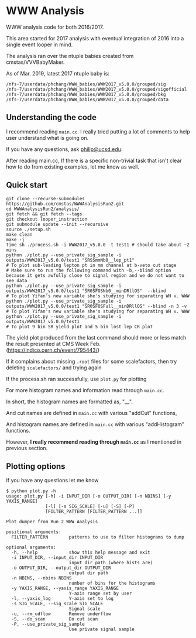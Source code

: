 # WWW Analysis

WWW analysis code for both 2016/2017.

This area started for 2017 analysis with eventual integration of 2016 into a single event looper in mind.

The analysis ran over the ntuple babies created from cmstas/VVVBabyMaker.

As of Mar. 2019, latest 2017 ntuple baby is:

    /nfs-7/userdata/phchang/WWW_babies/WWW2017_v5.0.0/grouped/sig
    /nfs-7/userdata/phchang/WWW_babies/WWW2017_v5.0.0/grouped/sigofficial
    /nfs-7/userdata/phchang/WWW_babies/WWW2017_v5.0.0/grouped/bkg
    /nfs-7/userdata/phchang/WWW_babies/WWW2017_v5.0.0/grouped/data

## Understanding the code

I recommend reading ```main.cc```. I really tried putting a lot of comments to help user understand what is going on.

If you have any questions, ask <philip@ucsd.edu>.

After reading main.cc, If there is a specific non-trivial task that isn't clear how to do from existing examples, let me know as well.

## Quick start

    git clone --recurse-submodules https://github.com/cmstas/WWWAnalysisRun2.git
    cd WWWAnalysisRun2/analysis/
    git fetch && git fetch --tags
    git checkout looper_instruction
    git submodule update --init --recursive
    source ./setup.sh
    make clean
    make -j
    time sh ./process.sh -i WWW2017_v5.0.0 -t test1 # should take about ~2 mins
    python ./plot.py --use_private_sig_sample -i outputs/WWW2017_v5.0.0/test1 "SRSSmmNb0__lep_pt1"                     # To plot sub-leading lepton pt in mm channel at b-veto cut stage
    # Make sure to run the following command with -b,--blind option because it gets awfully close to signal region and we do not want to see data
    python ./plot.py --use_private_sig_sample -i outputs/WWW2017_v5.0.0/test1 "SR0SFOSNb0__minDRllOS"  --blind         # To plot Yifan's new variable she's studying for separating WH v. WWW
    python ./plot.py --use_private_sig_sample -i outputs/WWW2017_v5.0.0/test1 "SR0SFOSFull__minDRllOS" --blind -n 3 -v # To plot Yifan's new variable she's studying for separating WH v. WWW
    python ./plot.py --use_private_sig_sample -i outputs/WWW2017_v5.0.0/test1                                          # To plot 9 bin SR yield plot and 5 bin lost lep CR plot

The yield plot produced from the last command should more or less match the result presented at CMS Week Feb. (https://indico.cern.ch/event/795443/)

If it complains about missing ```.root``` files for some scalefactors, then try deleting ```scalefactors/``` and trying again

If the process.sh ran successfully, use ```plot.py``` for plotting

For more histogram names and information read through ```main.cc```.

In short, the histogram names are formatted as, "<CutName>__<HistName>".

And cut names are defined in ```main.cc``` with various "addCut" functions, 

And histogram names are defined in ```main.cc``` with various "addHistogram" functions.

However, __I really recommend reading through ```main.cc```__ as I mentioned in previous section.

## Plotting options

If you have any questions let me know

    $ python plot.py -h
    usage: plot.py [-h] -i INPUT_DIR [-o OUTPUT_DIR] [-n NBINS] [-y YAXIS_RANGE]
                   [-l] [-s SIG_SCALE] [-u] [-S] [-P]
                   [FILTER_PATTERN [FILTER_PATTERN ...]]
    
    Plot dumper from Run 2 WWW Analysis
    
    positional arguments:
      FILTER_PATTERN        patterns to use to filter histograms to dump
    
    optional arguments:
      -h, --help            show this help message and exit
      -i INPUT_DIR, --input_dir INPUT_DIR
                            input dir path (where hists are)
      -o OUTPUT_DIR, --output_dir OUTPUT_DIR
                            output dir path
      -n NBINS, --nbins NBINS
                            number of bins for the histograms
      -y YAXIS_RANGE, --yaxis_range YAXIS_RANGE
                            Y-axis range set by user
      -l, --yaxis_log       Y-axis set to log
      -s SIG_SCALE, --sig_scale SIG_SCALE
                            Signal scale
      -u, --rm_udflow       Remove underflow
      -S, --do_scan         Do cut scan
      -P, --use_private_sig_sample
                            Use private signal sample

